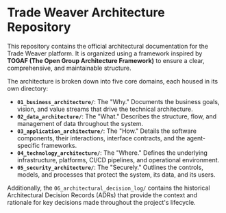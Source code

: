 # Trade Weaver Architecture Repository

This repository contains the official architectural documentation for the Trade Weaver platform. It is organized using a framework inspired by **TOGAF (The Open Group Architecture Framework)** to ensure a clear, comprehensive, and maintainable structure.

The architecture is broken down into five core domains, each housed in its own directory:

- **`01_business_architecture/`**: The "Why." Documents the business goals, vision, and value streams that drive the technical architecture.
- **`02_data_architecture/`**: The "What." Describes the structure, flow, and management of data throughout the system.
- **`03_application_architecture/`**: The "How." Details the software components, their interactions, interface contracts, and the agent-specific frameworks.
- **`04_technology_architecture/`**: The "Where." Defines the underlying infrastructure, platforms, CI/CD pipelines, and operational environment.
- **`05_security_architecture/`**: The "Securely." Outlines the controls, models, and processes that protect the system, its data, and its users.

Additionally, the `06_architectural_decision_log/` contains the historical Architectural Decision Records (ADRs) that provide the context and rationale for key decisions made throughout the project's lifecycle.
